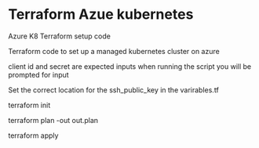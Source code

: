 # Terraform Azue kubernetes 
Azure K8 Terraform setup code 

Terraform code to set up a managed kubernetes cluster on azure 

client id and secret are expected inputs when running the script you will be prompted for input

Set the correct location for the ssh_public_key in the varirables.tf

terraform init 

terraform plan -out out.plan 

terraform apply 

